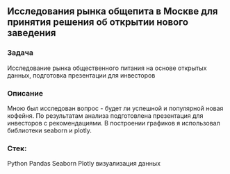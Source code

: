 ## Исследования рынка общепита в Москве для принятия решения об открытии нового заведения

### Задача
Исследование рынка общественного питания на основе открытых данных, подготовка презентации для инвесторов

### Описание
Мною был исследован вопрос - будет ли успешной и популярной новая кофейня. По результатам анализа подготовлена
презентация для инвесторов с рекомендациями. В построении графиков я использовал
библиотеки seaborn и plotly. 


### Стек:
Python Pandas Seaborn Plotly визуализация данных
